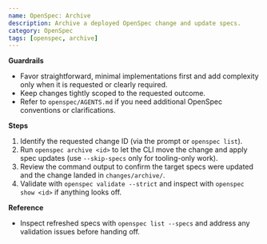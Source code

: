 ```yaml
---
name: OpenSpec: Archive
description: Archive a deployed OpenSpec change and update specs.
category: OpenSpec
tags: [openspec, archive]
---
```


<!-- OPENSPEC:START -->

**Guardrails**

- Favor straightforward, minimal implementations first and add complexity only when it is requested or clearly required.
- Keep changes tightly scoped to the requested outcome.
- Refer to `openspec/AGENTS.md` if you need additional OpenSpec conventions or clarifications.

**Steps**

1. Identify the requested change ID (via the prompt or `openspec list`).
2. Run `openspec archive <id>` to let the CLI move the change and apply spec updates (use `--skip-specs` only for tooling-only work).
3. Review the command output to confirm the target specs were updated and the change landed in `changes/archive/`.
4. Validate with `openspec validate --strict` and inspect with `openspec show <id>` if anything looks off.

**Reference**

- Inspect refreshed specs with `openspec list --specs` and address any validation issues before handing off.
<!-- OPENSPEC:END -->
